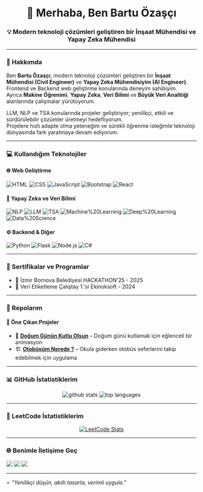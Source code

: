 <h1 align="center">👋 Merhaba, Ben Bartu Özaşçı</h1>
<h3 align="center">💡 Modern teknoloji çözümleri geliştiren bir İnşaat Mühendisi ve Yapay Zeka Mühendisi</h3>

---

### 🧠 Hakkımda

Ben **Bartu Özaşçı**, modern teknoloji çözümleri geliştiren bir **İnşaat Mühendisi (Civil Engineer)** ve **Yapay Zeka Mühendisiyim (AI Engineer)**.  
Frontend ve Backend web geliştirme konularında deneyim sahibiyim.  
Ayrıca **Makine Öğrenimi**, **Yapay Zeka**, **Veri Bilimi** ve **Büyük Veri Analitiği** alanlarında çalışmalar yürütüyorum.  

LLM, NLP ve TSA konularında projeler geliştiriyor; yenilikçi, etkili ve sürdürülebilir çözümler üretmeyi hedefliyorum.  
Projelere hızlı adapte olma yeteneğim ve sürekli öğrenme isteğimle teknoloji dünyasında fark yaratmaya devam ediyorum.

---

### 💻 Kullandığım Teknolojiler

#### 🌐 Web Geliştirme
![HTML](https://img.shields.io/badge/HTML5-E34F26?style=for-the-badge&logo=html5&logoColor=white)
![CSS](https://img.shields.io/badge/CSS3-1572B6?style=for-the-badge&logo=css3&logoColor=white)
![JavaScript](https://img.shields.io/badge/JavaScript-F7DF1E?style=for-the-badge&logo=javascript&logoColor=black)
![Bootstrap](https://img.shields.io/badge/Bootstrap-7952B3?style=for-the-badge&logo=bootstrap&logoColor=white)
![React](https://img.shields.io/badge/React-20232A?style=for-the-badge&logo=react&logoColor=61DAFB)


#### 🤖 Yapay Zeka ve Veri Bilimi
![NLP](https://img.shields.io/badge/NLP%20(Natural%20Language%20Processing)-4B8BBE?style=for-the-badge&logo=semanticweb&logoColor=white)
![LLM](https://img.shields.io/badge/LLM%20(Large%20Language%20Models)-FF6F00?style=for-the-badge&logo=openai&logoColor=white)
![TSA](https://img.shields.io/badge/TSA%20(Time%20Series%20Analysis)-00897B?style=for-the-badge&logo=clockify&logoColor=white)
![Machine%20Learning](https://img.shields.io/badge/Machine%20Learning-9C27B0?style=for-the-badge&logo=python&logoColor=white)
![Deep%20Learning](https://img.shields.io/badge/Deep%20Learning-1976D2?style=for-the-badge&logo=neural-network&logoColor=white)
![Data%20Science](https://img.shields.io/badge/Data%20Science-2E7D32?style=for-the-badge&logo=databricks&logoColor=white)


#### ⚙️ Backend & Diğer
![Python](https://img.shields.io/badge/Python-3776AB?style=for-the-badge&logo=python&logoColor=white)
![Flask](https://img.shields.io/badge/Flask-000000?style=for-the-badge&logo=flask&logoColor=white)
![Node.js](https://img.shields.io/badge/Node.js-339933?style=for-the-badge&logo=node.js&logoColor=white)
![C#](https://img.shields.io/badge/C%23-239120?style=for-the-badge&logo=c-sharp&logoColor=white)

---


### 📜 Sertifikalar ve Programlar

<!-- Buraya sertifikalarını, eğitim programlarını veya kurslarını yazabilirsin -->
- 📘 İzmir Bornova Belediyesi HACKATHON'25 - 2025
- 🤖 Veri Etiketleme Çalıştay 1.'si Ekinoksoft - 2024


---

### 📂 Repolarım

<!-- Sabit öne çıkan projelerini el ile listeleyebilirsin -->
#### 🌟 Öne Çıkan Projeler
- 🧩 [**Doğum Günün Kutlu Olsun**](https://github.com/BartuOzasci/HappyBirthdayBartuApp) – Doğum günü kutlamak için eğlenceli bir animasyon 
- 🏗️ [**Otobüsüm Nerede ?**](https://github.com/BartuOzasci/WhereIsMyBusBartuApp) – Okula giderken otobüs seferlerini takip edebilmek için uygulama


---


### 📊 GitHub İstatistiklerim

<p align="center">
  <img src="https://github-readme-stats.vercel.app/api?username=bartuozasci&show_icons=true&theme=tokyonight" alt="github stats" />
  <img src="https://github-readme-stats.vercel.app/api/top-langs/?username=bartuozasci&layout=compact&theme=tokyonight" alt="top languages" />
</p>

---


### 🧩 LeetCode İstatistiklerim

<p align="center">
  <a href="https://leetcode.com/u/bartuozasci">
    <img src="https://leetcard.jacoblin.cool/bartuozasci?theme=tokyonight&font=Source%20Code%20Pro&ext=contest" alt="LeetCode Stats" />
  </a>
</p>

---


### 🌐 Benimle İletişime Geç
<p align="left">
  <a href="mailto:bartuozasci@gmail.com"><img src="https://img.shields.io/badge/Gmail-D14836?style=for-the-badge&logo=gmail&logoColor=white"/></a>
  <a href="https://www.linkedin.com/in/bartu-%C3%B6za%C5%9F%C3%A7%C4%B1-522679271?utm_source=share&utm_campaign=share_via&utm_content=profile&utm_medium=ios_app"><img src="https://img.shields.io/badge/LinkedIn-0077B5?style=for-the-badge&logo=linkedin&logoColor=white"/></a>
  <a href="https://bartuozasciwebsite.netlify.app"><img src="https://img.shields.io/badge/Website-000000?style=for-the-badge&logo=about.me&logoColor=white"/></a>
</p>

---

⭐ *“Yenilikçi düşün, akıllı tasarla, verimli uygula.”*  
